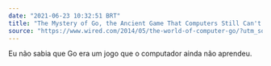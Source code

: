 ```yaml
---
date: "2021-06-23 10:32:51 BRT"
title: "The Mystery of Go, the Ancient Game That Computers Still Can't Win"
source: "https://www.wired.com/2014/05/the-world-of-computer-go/?utm_source=digg&amp;utm_medium=email"
---
```


Eu não sabia que Go era um jogo que o computador ainda não aprendeu.